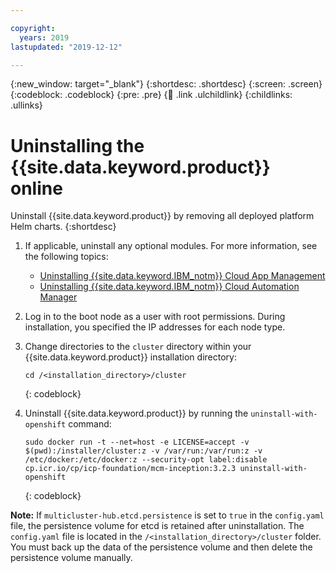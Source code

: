 ```yaml
---

copyright:
  years: 2019
lastupdated: "2019-12-12"

---
```


{:new_window: target="_blank"}
{:shortdesc: .shortdesc}
{:screen: .screen}
{:codeblock: .codeblock}
{:pre: .pre}
{:child: .link .ulchildlink}
{:childlinks: .ullinks}

# Uninstalling the {{site.data.keyword.product}} online

Uninstall {{site.data.keyword.product}} by removing all deployed platform Helm charts.
{:shortdesc}

1. If applicable, uninstall any optional modules. For more information, see the following topics:
   - [Uninstalling {{site.data.keyword.IBM_notm}} Cloud App Management ](https://www.ibm.com/support/knowledgecenter/SS8G7U_19.4.0/com.ibm.app.mgmt.doc/content/uninstall_mcm_icam_intro.html?cp=SSFC4F_1.2.0)
   - [Uninstalling {{site.data.keyword.IBM_notm}} Cloud Automation Manager](https://www.ibm.com/support/knowledgecenter/SS2L37_4.1.0.0/cam_uninstalling.html?cp=SSFC4F_1.2.0)
2. Log in to the boot node as a user with root permissions. During installation, you specified the IP addresses for each node type.
3. Change directories to the `cluster` directory within your {{site.data.keyword.product}} installation directory:
    ```
    cd /<installation_directory>/cluster
    ```
    {: codeblock}

4. Uninstall {{site.data.keyword.product}} by running the `uninstall-with-openshift` command:
    ```
    sudo docker run -t --net=host -e LICENSE=accept -v $(pwd):/installer/cluster:z -v /var/run:/var/run:z -v /etc/docker:/etc/docker:z --security-opt label:disable cp.icr.io/cp/icp-foundation/mcm-inception:3.2.3 uninstall-with-openshift
    ```
    {: codeblock}

**Note:** If `multicluster-hub.etcd.persistence` is set to `true` in the `config.yaml` file, the persistence volume for etcd is retained after uninstallation. The `config.yaml` file is located in the `/<installation_directory>/cluster` folder. You must back up the data of the persistence volume and then delete the persistence volume manually.
